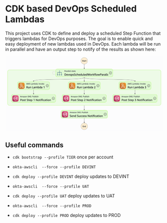 
# CDK based DevOps Scheduled Lambdas 

This project uses CDK to define and deploy a scheduled Step Function that triggers lambdas for DevOps purposes. The goal is to enable quick and easy deployment of new lambdas used in DevOps. Each lambda will be run in parallel and have an output step to notify of the results as shown here:

![Step Function](./images/StepFN.png)



## Useful commands
* `cdk bootstrap --profile TIER` once per account

* `okta-awscli  --force --profile DEVINT`
* `cdk deploy --profile DEVINT`     deploy updates to DEVINT

* `okta-awscli  --force --profile UAT`
* `cdk deploy --profile UAT`        deploy updates to UAT

* `okta-awscli  --force --profile PROD`
* `cdk deploy --profile PROD`       deploy updates to PROD

